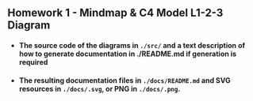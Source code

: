 ## Homework 1 - Mindmap & C4 Model L1-2-3 Diagram

- #### The source code of the diagrams in `./src/` and a text description of how to generate documentation in ./README.md if generation is required
- #### The resulting documentation files in `./docs/README.md` and SVG resources in `./docs/.svg`, or PNG in `./docs/.png`.